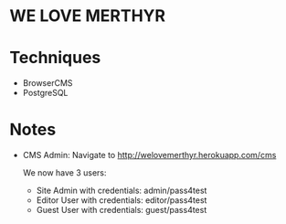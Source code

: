 WE LOVE MERTHYR
===============

Techniques
==========

* BrowserCMS
* PostgreSQL

Notes
=====

* CMS Admin:
  Navigate to http://welovemerthyr.herokuapp.com/cms

  We now have 3 users:
    - Site Admin with credentials: admin/pass4test
    - Editor User with credentials: editor/pass4test
    - Guest User with credentials: guest/pass4test
